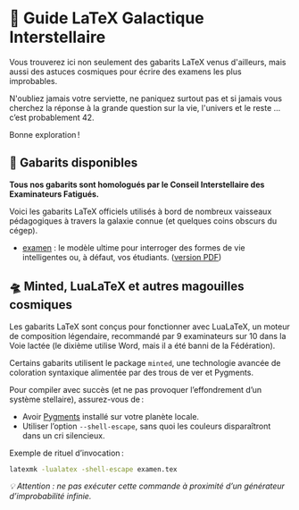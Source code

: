 # 🚀 Guide LaTeX Galactique Interstellaire

Vous trouverez ici non seulement des gabarits LaTeX venus d'ailleurs, mais
aussi des astuces cosmiques pour écrire des examens les plus improbables.

N'oubliez jamais votre serviette, ne paniquez surtout pas et si jamais vous
cherchez la réponse à la grande question sur la vie, l'univers et le reste ...
c’est probablement 42.

Bonne exploration !

## 📄 Gabarits disponibles 

**Tous nos gabarits sont homologués par le Conseil Interstellaire des Examinateurs Fatigués.**

Voici les gabarits LaTeX officiels utilisés à bord de nombreux vaisseaux
pédagogiques à travers la galaxie connue (et quelques coins obscurs du cégep).

- [examen](examen/examen.tex) :  le modèle ultime pour interroger des formes de
  vie intelligentes ou, à défaut, vos étudiants. ([version PDF](examen/examen.pdf))

## 🛸 Minted, LuaLaTeX et autres magouilles cosmiques

Les gabarits LaTeX sont conçus pour fonctionner avec LuaLaTeX, un moteur de
composition légendaire, recommandé par 9 examinateurs sur 10 dans la Voie
lactée (le dixième utilise Word, mais il a été banni de la Fédération).

Certains gabarits utilisent le package `minted`, une technologie avancée de
coloration syntaxique alimentée par des trous de ver et Pygments.

Pour compiler avec succès (et ne pas provoquer l’effondrement d’un système
stellaire), assurez-vous de :

- Avoir [Pygments](https://github.com/pygments/pygments) installé sur votre planète locale.
- Utiliser l’option `--shell-escape`, sans quoi les couleurs disparaîtront dans un
cri silencieux.

Exemple de rituel d’invocation :

```bash
latexmk -lualatex -shell-escape examen.tex
```

*💡 Attention : ne pas exécuter cette commande à proximité d’un générateur d’improbabilité infinie.*
